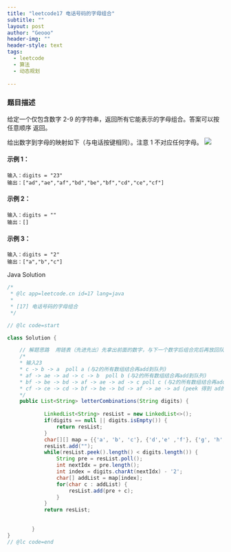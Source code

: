 ```yaml
---
title: "leetcode17 电话号码的字母组合"
subtitle: ""
layout: post
author: "Geooo"
header-img: ""
header-style: text
tags:
  - leetcode
  - 算法
  - 动态规划
  
---
```


### 题目描述
给定一个仅包含数字 2-9 的字符串，返回所有它能表示的字母组合。答案可以按 任意顺序 返回。

给出数字到字母的映射如下（与电话按键相同）。注意 1 不对应任何字母。
![](https://assets.leetcode-cn.com/aliyun-lc-upload/uploads/2021/11/09/200px-telephone-keypad2svg.png)

#### 示例 1：
```
输入：digits = "23"
输出：["ad","ae","af","bd","be","bf","cd","ce","cf"]
```

#### 示例 2：
```
输入：digits = ""
输出：[]
```

#### 示例 3：
```
输入：digits = "2"
输出：["a","b","c"]
```


Java Solution

```Java
/*
 * @lc app=leetcode.cn id=17 lang=java
 *
 * [17] 电话号码的字母组合
 */

// @lc code=start

class Solution {

    // 解题思路  用链表（先进先出）先拿出前面的数字，与下一个数字后组合完后再放回队列，当组合完的字符串长度与输入数字长度一样则返回链表
    /*
    * 输入23
    * c -> b -> a  poll a (与2的所有数组结合再add到队列)
    * af -> ae -> ad -> c -> b  poll b (与2的所有数组结合再add到队列)
    * bf -> be -> bd -> af -> ae -> ad -> c poll c (与2的所有数组结合再add到队列)
    * cf -> ce -> cd -> bf -> be -> bd -> af -> ae -> ad (peek 得到 ad的长度 与 12 长度一样则退出)
    */
    public List<String> letterCombinations(String digits) {
            
            LinkedList<String> resList = new LinkedList<>();
            if(digits == null || digits.isEmpty()) {
                return resList;
            }
            char[][] map = {{'a', 'b', 'c'}, {'d','e' ,'f'}, {'g', 'h', 'i'}, {'j', 'k', 'l'}, {'m', 'n', 'o'}, {'p', 'q', 'r', 's'}, {'t', 'u', 'v'}, {'w', 'x', 'y', 'z'}};
            resList.add("");
            while(resList.peek().length() < digits.length()) {
                String pre = resList.poll();
                int nextIdx = pre.length();
                int index = digits.charAt(nextIdx) - '2';
                char[] addList = map[index];
                for(char c : addList) {
                    resList.add(pre + c);
                }
            }
            return resList;
            
            
        }
}
// @lc code=end
```

